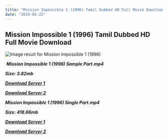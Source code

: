 ```yaml
---
title: "Mission Impossible 1 (1996) Tamil Dubbed HD Full Movie Download"
date: "2019-05-22"
---
```


## Mission Impossible 1 (1996) Tamil Dubbed HD Full Movie Download

![Image result for Mission Impossible 1 (1996)](https://vignette.wikia.nocookie.net/cinemorgue/images/e/e2/Missiya-nevyipolnima.jpg/revision/latest?cb=20150330023628) 

 _**Mission Impossible 1 (1996) Sample Part.mp4**_

_**Size: 3.82mb**_

[_**Download Server 1**_](http://du.wetransfer.vip/files/Tamil{c159298fb141cbadc7232f68964181f47c3dba5abf1fc31c2462b14f0846cd70}20Dubbed{c159298fb141cbadc7232f68964181f47c3dba5abf1fc31c2462b14f0846cd70}20Movies/Tamil{c159298fb141cbadc7232f68964181f47c3dba5abf1fc31c2462b14f0846cd70}20Dubbed{c159298fb141cbadc7232f68964181f47c3dba5abf1fc31c2462b14f0846cd70}20Collections/Mission{c159298fb141cbadc7232f68964181f47c3dba5abf1fc31c2462b14f0846cd70}20Impossible{c159298fb141cbadc7232f68964181f47c3dba5abf1fc31c2462b14f0846cd70}20Quadrilogy{c159298fb141cbadc7232f68964181f47c3dba5abf1fc31c2462b14f0846cd70}20Collections/Mission{c159298fb141cbadc7232f68964181f47c3dba5abf1fc31c2462b14f0846cd70}20Impossible{c159298fb141cbadc7232f68964181f47c3dba5abf1fc31c2462b14f0846cd70}201{c159298fb141cbadc7232f68964181f47c3dba5abf1fc31c2462b14f0846cd70}20(1996)/Mission{c159298fb141cbadc7232f68964181f47c3dba5abf1fc31c2462b14f0846cd70}20Impossible{c159298fb141cbadc7232f68964181f47c3dba5abf1fc31c2462b14f0846cd70}201{c159298fb141cbadc7232f68964181f47c3dba5abf1fc31c2462b14f0846cd70}20(1996){c159298fb141cbadc7232f68964181f47c3dba5abf1fc31c2462b14f0846cd70}20Sample{c159298fb141cbadc7232f68964181f47c3dba5abf1fc31c2462b14f0846cd70}20HD.mp4)

[_**Download Server 2**_](http://du.wetransfer.vip/files/Tamil{c159298fb141cbadc7232f68964181f47c3dba5abf1fc31c2462b14f0846cd70}20Dubbed{c159298fb141cbadc7232f68964181f47c3dba5abf1fc31c2462b14f0846cd70}20Movies/Tamil{c159298fb141cbadc7232f68964181f47c3dba5abf1fc31c2462b14f0846cd70}20Dubbed{c159298fb141cbadc7232f68964181f47c3dba5abf1fc31c2462b14f0846cd70}20Collections/Mission{c159298fb141cbadc7232f68964181f47c3dba5abf1fc31c2462b14f0846cd70}20Impossible{c159298fb141cbadc7232f68964181f47c3dba5abf1fc31c2462b14f0846cd70}20Quadrilogy{c159298fb141cbadc7232f68964181f47c3dba5abf1fc31c2462b14f0846cd70}20Collections/Mission{c159298fb141cbadc7232f68964181f47c3dba5abf1fc31c2462b14f0846cd70}20Impossible{c159298fb141cbadc7232f68964181f47c3dba5abf1fc31c2462b14f0846cd70}201{c159298fb141cbadc7232f68964181f47c3dba5abf1fc31c2462b14f0846cd70}20(1996)/Mission{c159298fb141cbadc7232f68964181f47c3dba5abf1fc31c2462b14f0846cd70}20Impossible{c159298fb141cbadc7232f68964181f47c3dba5abf1fc31c2462b14f0846cd70}201{c159298fb141cbadc7232f68964181f47c3dba5abf1fc31c2462b14f0846cd70}20(1996){c159298fb141cbadc7232f68964181f47c3dba5abf1fc31c2462b14f0846cd70}20Sample{c159298fb141cbadc7232f68964181f47c3dba5abf1fc31c2462b14f0846cd70}20HD.mp4)

_**Mission Impossible 1 (1996) Single Part.mp4**_

_**Size: 418.66mb**_

[_**Download Server 1**_](http://du.wetransfer.vip/files/Tamil{c159298fb141cbadc7232f68964181f47c3dba5abf1fc31c2462b14f0846cd70}20Dubbed{c159298fb141cbadc7232f68964181f47c3dba5abf1fc31c2462b14f0846cd70}20Movies/Tamil{c159298fb141cbadc7232f68964181f47c3dba5abf1fc31c2462b14f0846cd70}20Dubbed{c159298fb141cbadc7232f68964181f47c3dba5abf1fc31c2462b14f0846cd70}20Collections/Mission{c159298fb141cbadc7232f68964181f47c3dba5abf1fc31c2462b14f0846cd70}20Impossible{c159298fb141cbadc7232f68964181f47c3dba5abf1fc31c2462b14f0846cd70}20Quadrilogy{c159298fb141cbadc7232f68964181f47c3dba5abf1fc31c2462b14f0846cd70}20Collections/Mission{c159298fb141cbadc7232f68964181f47c3dba5abf1fc31c2462b14f0846cd70}20Impossible{c159298fb141cbadc7232f68964181f47c3dba5abf1fc31c2462b14f0846cd70}201{c159298fb141cbadc7232f68964181f47c3dba5abf1fc31c2462b14f0846cd70}20(1996)/Mission{c159298fb141cbadc7232f68964181f47c3dba5abf1fc31c2462b14f0846cd70}20Impossible{c159298fb141cbadc7232f68964181f47c3dba5abf1fc31c2462b14f0846cd70}201{c159298fb141cbadc7232f68964181f47c3dba5abf1fc31c2462b14f0846cd70}20(1996){c159298fb141cbadc7232f68964181f47c3dba5abf1fc31c2462b14f0846cd70}20Single{c159298fb141cbadc7232f68964181f47c3dba5abf1fc31c2462b14f0846cd70}20Part{c159298fb141cbadc7232f68964181f47c3dba5abf1fc31c2462b14f0846cd70}20HD.mp4)

_**[Download Server 2](http://du.wetransfer.vip/files/Tamil{c159298fb141cbadc7232f68964181f47c3dba5abf1fc31c2462b14f0846cd70}20Dubbed{c159298fb141cbadc7232f68964181f47c3dba5abf1fc31c2462b14f0846cd70}20Movies/Tamil{c159298fb141cbadc7232f68964181f47c3dba5abf1fc31c2462b14f0846cd70}20Dubbed{c159298fb141cbadc7232f68964181f47c3dba5abf1fc31c2462b14f0846cd70}20Collections/Mission{c159298fb141cbadc7232f68964181f47c3dba5abf1fc31c2462b14f0846cd70}20Impossible{c159298fb141cbadc7232f68964181f47c3dba5abf1fc31c2462b14f0846cd70}20Quadrilogy{c159298fb141cbadc7232f68964181f47c3dba5abf1fc31c2462b14f0846cd70}20Collections/Mission{c159298fb141cbadc7232f68964181f47c3dba5abf1fc31c2462b14f0846cd70}20Impossible{c159298fb141cbadc7232f68964181f47c3dba5abf1fc31c2462b14f0846cd70}201{c159298fb141cbadc7232f68964181f47c3dba5abf1fc31c2462b14f0846cd70}20(1996)/Mission{c159298fb141cbadc7232f68964181f47c3dba5abf1fc31c2462b14f0846cd70}20Impossible{c159298fb141cbadc7232f68964181f47c3dba5abf1fc31c2462b14f0846cd70}201{c159298fb141cbadc7232f68964181f47c3dba5abf1fc31c2462b14f0846cd70}20(1996){c159298fb141cbadc7232f68964181f47c3dba5abf1fc31c2462b14f0846cd70}20Single{c159298fb141cbadc7232f68964181f47c3dba5abf1fc31c2462b14f0846cd70}20Part{c159298fb141cbadc7232f68964181f47c3dba5abf1fc31c2462b14f0846cd70}20HD.mp4)**_
